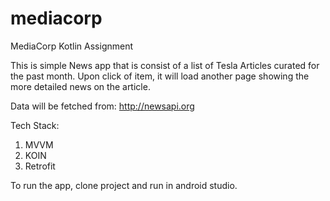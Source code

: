 # mediacorp
MediaCorp Kotlin Assignment

This is simple News app that is consist of a list of Tesla Articles curated for the past month.
Upon click of item, it will load another page showing the more detailed news on the article.

Data will be fetched from:
http://newsapi.org

Tech Stack:
1. MVVM
2. KOIN
3. Retrofit


To run the app, clone project and run in android studio.
